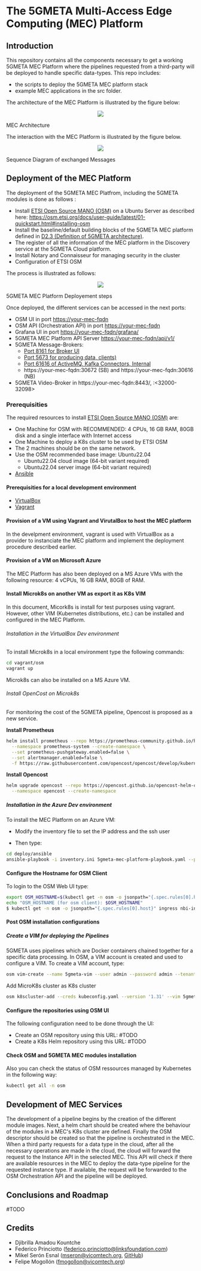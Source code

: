 # The 5GMETA Multi-Access Edge Computing (MEC)  Platform

## Introduction 

This repository contains all the components necessary to get a working 5GMETA MEC Platform where the pipelines requested from a third-party will be deployed to handle specific data-types.
This repo includes:
 - the scripts to deploy the 5GMETA MEC platform stack
 - example MEC applications in the src folder.

The architecture of the MEC Platform is illustrated  by the figure below:

<p align="center">
<img src="./docs/images/MEC%20Architecture.png" />

MEC Architecture
</p>

The interaction with the MEC Platform is illustrated by the figure below.

<p align="center">
<img src="./docs/images/seqdiag.png" />

Sequence Diagram of exchanged Messages
</p>


## Deployment of the MEC Platform

The deployment of the 5GMETA MEC Platfrom, including the 5GMETA modules is done as follows :

- Install [ETSI Open Source MANO (OSM)](https://osm.etsi.org/) on a Ubuntu Server as described here: https://osm.etsi.org/docs/user-guide/latest/01-quickstart.html#installing-osm
- Install the  baseline/default building blocks of the 5GMETA MEC platform defined in [D2.3 (Definition of 5GMETA architecture)](https://5gmeta-project.eu/wp-content/uploads/2024/05/D2.3.pdf).
- The register of all the information of the MEC platform in the Discovery service at the 5GMETA Cloud platform.
- Install Notary and Connaisseur for managing security in the cluster
- Configuration of ETSI OSM

The process is illustrated as follows:

<p align="center">
<img src="./docs/images/mec_deployement.png" />

5GMETA MEC Platform Deployement steps
</p>

Once deployed, the different services can be accessed in the next ports:

- OSM UI in port [https://your-mec-fqdn](https://your-mec-fqdn)
- OSM API (Orchestration API) in port [https://your-mec-fqdn](https://your-mec-fqdn)
- Grafana UI in port [https://your-mec-fqdn/grafana/](https://your-mec-fqdn/grafana/)
- 5GMETA MEC Platform API Server [https://your-mec-fqdn/api/v1/](https://your-mec-fqdn/api/v1/)
- 5GMETA Message-Brokers:
   - [Port 8161 for Broker UI](https://your-mec-fqdn/broker-ui/)
   - [Port 5673 for producing data, clients)](your-mec-fqdn:30672)
   - [Port 61616 of ActiveMQ, Kafka Connectors, Internal](your-mec-fqdn:30616)
   - https://your-mec-fqdn:30672 (SB) and https://your-mec-fqdn:30616 (NB)
- 5GMETA Video-Broker in https://your-mec-fqdn:8443/, :<32000-32098>

### Prerequisities

The required resources to install [ETSI Open Source MANO (OSM)](https://osm.etsi.org/docs/user-guide/latest/index.html) are:
- One Machine for OSM with RECOMMENDED: 4 CPUs, 16 GB RAM, 80GB disk and a single interface with Internet access
- One Machine to deploy a  K8s cluster to be used by ETSI OSM
- The 2 machines should be on the same network.
- Use the OSM recommended base image: Ubuntu22.04
   - Ubuntu22.04 cloud image (64-bit variant required)
   - Ubuntu22.04 server image (64-bit variant required)
- [Ansible](https://docs.ansible.com/ansible/latest/index.html)


#### Prerequisities for a local development environment

- [VirtualBox](https://www.virtualbox.org/)
- [Vagrant](https://developer.hashicorp.com/vagrant/tutorials/getting-started/getting-started-install?product_intent=vagrant)

#### Provision of a VM using Vagrant and VirutalBox to host the MEC platform

In the develpment environment, vagrant is used with VirtualBox as a provider to instanciate the MEC platform and implement the deployment procedure described earlier.

#### Provision of a VM on Microsoft Azure

The MEC Platform has also been deployed on a MS Azure VMs with the following resource: 4 vCPUs,  16 GB RAM, 80GB of RAM.


#### Install Microk8s on another VM as export it as K8s VIM

In this document, Micork8s is install for test purposes using vagrant. However, other VIM (Kubernetes distributions, etc.) can be installed and configured in the MEC Platform.


###### Installation in the VirtualBox Dev environment

To install Microk8s in a local environment type the following commands:

```bash
cd vagrant/osm
vagrant up
```

Microk8s can also be installed on a MS Azure VM.


###### Install OpenCost on Microk8s

For monitoring the cost of the 5GMETA pipeline, Opencost is proposed as a new service.

**Install Prometheus**
```bash
helm install prometheus --repo https://prometheus-community.github.io/helm-charts prometheus \
  --namespace prometheus-system --create-namespace \
  --set prometheus-pushgateway.enabled=false \
  --set alertmanager.enabled=false \
  -f https://raw.githubusercontent.com/opencost/opencost/develop/kubernetes/prometheus/extraScrapeConfigs.yaml
```

**Install Opencost**

```bash
helm upgrade opencost --repo https://opencost.github.io/opencost-helm-chart opencost \
  --namespace opencost --create-namespace
```

##### Installation in the Azure Dev environment

To install the MEC Platform on an Azure VM:

- Modify the inventory file to set the IP address and the ssh user

- Then type:

```bash
cd deploy/ansible
ansible-playbook -i inventory.ini 5gmeta-mec-platform-playbook.yaml --private-key your_private_key
```

#### Configure the Hostname for OSM Client

To login to the OSM Web UI type:

```bash
export OSM_HOSTNAME=$(kubectl get -n osm -o jsonpath="{.spec.rules[0].host}" ingress nbi-ingress)
echo "OSM_HOSTNAME (for osm client): $OSM_HOSTNAME"
$ kubectl get -n osm -o jsonpath="{.spec.rules[0].host}" ingress nbi-ingress
```

#### Post OSM installation configurations


##### Create a VIM for deploying the Pipelines

5GMETA uses pipelines which are Docker containers chained together for a specific data processing. In OSM, a VIM account is created and used to configure a VIM. To create a VIM account, type:

```bash
osm vim-create --name 5gmeta-vim --user admin --password admin --tenant admin --account_type dummy --auth_url http://nbi.10.2.0.6.nip.io:5000/v2.0
```

Add MicroK8s cluster as K8s cluster
```bash
osm k8scluster-add --creds kubeconfig.yaml --version '1.31' --vim 5gmeta-vim --description "Microk8s cluster" --k8s-nets '{"net1": "osm-ext"}' microk8s-cluster
```

#### Configure the repositories using OSM UI

The following configuration need to be done through the UI:
- Create an OSM repository using this URL: #TODO
- Create a K8s Helm repository using this URL: #TODO


#### Check OSM and 5GMETA MEC modules installation

Also you can check the status of OSM ressources managed by Kubernetes in the following way:

```bash
kubectl get all -n osm
```

## Development of MEC Services


The development of a pipeline begins by the creation of the different module images. Next, a helm chart should be created where the behaviour of the modules in a MEC's K8s cluster are defined. Finally the OSM descriptor should be created so that the pipeline is orchestrated in the MEC.
When a third party requests for a data type in the cloud, after all the necessary operations are made in the cloud, the cloud will forward the request to the Instance API in the selected MEC. This API will check if there are available resources in the MEC to deploy the data-type pipeline for the requested instance type. If available, the request will be forwarded to the OSM Orchestration API and the pipeline will be deployed.


## Conclusions and Roadmap

#TODO


## Credits

- Djibrilla Amadou Kountche
- Federico Princiotto ([federico.princiotto@linksfoundation.com](mailto:federico.princiotto@linksfoundation.com))
- Mikel Serón Esnal ([mseron@vicomtech.org](mailto:mseron@vicomtech.org), [GitHub](https://github.com/mikelseron))
- Felipe Mogollón ([fmogollon@vicomtech.org](mailto:fmogollon@vicomtech.org))
